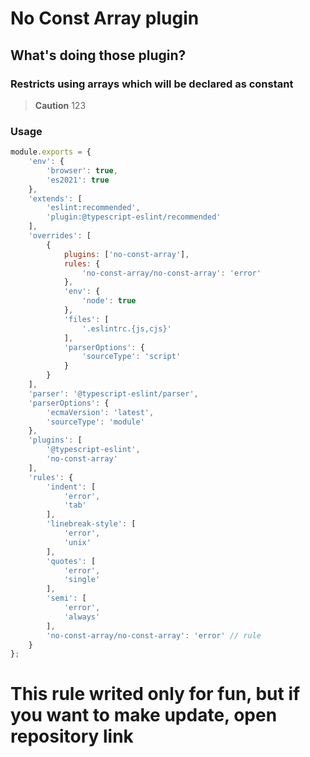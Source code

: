 # No Const Array plugin
## What's doing those plugin?
### Restricts using arrays which will be declared as constant
> **Caution**
> 123
### Usage
```javascript
module.exports = {
	'env': {
		'browser': true,
		'es2021': true
	},
	'extends': [
		'eslint:recommended',
		'plugin:@typescript-eslint/recommended'
	],
	'overrides': [
		{
			plugins: ['no-const-array'],
			rules: {
				'no-const-array/no-const-array': 'error'
			},
			'env': {
				'node': true
			},
			'files': [
				'.eslintrc.{js,cjs}'
			],
			'parserOptions': {
				'sourceType': 'script'
			}
		}
	],
	'parser': '@typescript-eslint/parser',
	'parserOptions': {
		'ecmaVersion': 'latest',
		'sourceType': 'module'
	},
	'plugins': [
		'@typescript-eslint',
		'no-const-array'
	],
	'rules': {
		'indent': [
			'error',
			'tab'
		],
		'linebreak-style': [
			'error',
			'unix'
		],
		'quotes': [
			'error',
			'single'
		],
		'semi': [
			'error',
			'always'
		],
		'no-const-array/no-const-array': 'error' // rule
	}
};

```

# This rule writed only for fun, but if you want to make update, open repository link
